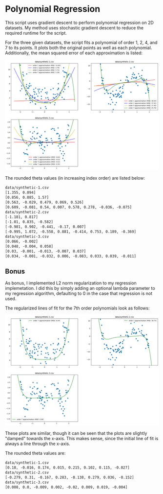 # Polynomial Regression

This script uses gradient descent to perform polynomial regression on 2D datasets. My method uses stochastic gradient descent to reduce the required runtime for the script.

For the three given datasets, the script fits a polynomial of order 1, 2, 4, and 7 to its points. It plots both the original points as well as each polynomial. Additionally, the mean squared error of each approximation is listed:

![Plots](/media/plots.png)

The rounded theta values (in increasing index order) are listed below:
```
data/synthetic-1.csv
[1.355, 0.094]
[0.856, 0.085, 1.57]
[0.563, -0.029, 0.479, 0.069, 0.526]
[0.609, -0.081, 0.54, 0.007, 0.578, 0.278, -0.036, -0.075]
data/synthetic-2.csv
[-1.181, 0.817]
[-1.01, 0.835, -0.582]
[-0.981, 0.902, -0.441, -0.17, 0.007]
[-0.995, 1.072, -0.558, 0.881, -0.414, 0.753, 0.189, -0.369]
data/synthetic-3.csv
[0.066, -0.002]
[0.048, -0.004, 0.058]
[0.03, -0.001, -0.013, -0.007, 0.037]
[0.034, -0.001, -0.032, 0.006, -0.083, 0.033, 0.039, -0.011]
```
## Bonus

As bonus, I implemented L2 norm regularization to my regression implemetation. I did this by simply adding an optional lambda parameter to my regression algorithm, defaulting to 0 in the case that regression is not used.

The regularized lines of fit for the 7th order polynomials look as follows:

![Regularized Plots](/media/regularizedPlots.png)

These plots are similar, though it can be seen that the plots are slightly "damped" towards the x-axis. This makes sense, since the initial line of fit is always a line through the x-axis.

The rounded theta values are:
```
data/synthetic-1.csv
[0.18, -0.016, 0.174, 0.015, 0.215, 0.102, 0.115, -0.027]
data/synthetic-2.csv
[-0.279, 0.31, -0.167, 0.283, -0.138, 0.279, 0.036, -0.152]
data/synthetic-3.csv
[0.008, 0.0, -0.009, 0.002, -0.02, 0.009, 0.019, -0.004]
```